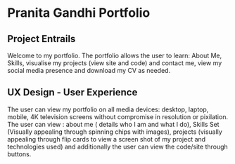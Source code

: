 # Pranita Gandhi Portfolio

## Project Entrails

<p> Welcome to my portfolio. The portfolio allows the user to learn: About Me, Skills, visualise my projects (view site and code) and contact me, view my social media presence and download my CV as needed.</p>

## UX Design - User Experience

<p> The user can view my portfolio on all media devices: desktop, laptop, mobile, 4K television screens without compromise in resolution or pixilation. The user can view : about me ( details who I am and what I do), Skills Set (Visually appealing through spinning chips with images), projects (visually appealing through flip cards to view a screen shot of my project and technologies used) and additionally the user can view the code/site through buttons. 


